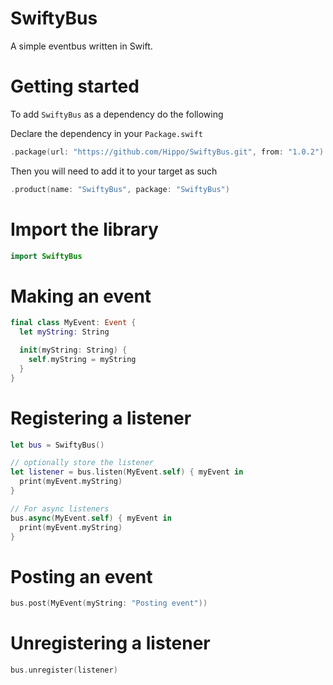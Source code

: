 # SwiftyBus

A simple eventbus written in Swift.

# Getting started
To add `SwiftyBus` as a dependency do the following

Declare the dependency in your `Package.swift`
```swift
.package(url: "https://github.com/Hippo/SwiftyBus.git", from: "1.0.2")
```

Then you will need to add it to your target as such
```swift
.product(name: "SwiftyBus", package: "SwiftyBus")
```

# Import the library
```swift
import SwiftyBus
```

# Making an event

```swift
final class MyEvent: Event {
  let myString: String

  init(myString: String) {
    self.myString = myString
  }
}
```

# Registering a listener

```swift
let bus = SwiftyBus()

// optionally store the listener
let listener = bus.listen(MyEvent.self) { myEvent in
  print(myEvent.myString)
}

// For async listeners
bus.async(MyEvent.self) { myEvent in
  print(myEvent.myString)
}
```

# Posting an event

```swift
bus.post(MyEvent(myString: "Posting event"))
```

# Unregistering a listener

```swift
bus.unregister(listener)
```
